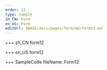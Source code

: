 ```yaml
--- 
order: 12
type: sample
zh_CN: Form
en_US: Form
editUrl: $BASE/docs/pages/form/md/form12.md
---
```


+++ zh_CN
form12

+++ en_US
form12

+++ SampleCode
fileName: Form12
